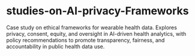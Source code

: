 # studies-on-AI-privacy-Frameworks
Case study on ethical frameworks for wearable health data. Explores privacy, consent, equity, and oversight in AI-driven health analytics, with policy recommendations to promote transparency, fairness, and accountability in public health data use.
